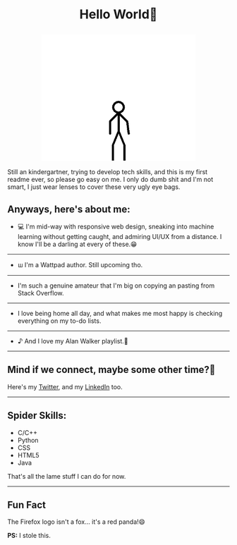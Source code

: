 # <p align="center"> Hello World👋</p>
<p align="center">
  <img src="https://github.com/de-lia/de-lia/blob/main/Hello_To_You.gif" alt="hello animated" style="width:350px;">
 </p>
  
   
Still an kindergartner, trying to develop tech skills, and this is my first readme ever, so please go easy on me. I only do dumb shit and I'm not smart, I just wear lenses to cover these very ugly eye bags.

## Anyways, here's about me:
* 💻 I'm mid-way with responsive web design, sneaking into machine learning without getting caught, and admiring UI/UX from a distance. I know I'll be a darling at every of these.😁
*********************
* ꟺ I'm a Wattpad author. Still upcoming tho.
*********************
* I'm such a genuine amateur that I'm big on copying an pasting from Stack Overflow.
**************
* I love being home all day, and what makes me most happy is checking everything on my to-do lists.
*********************
* ♪ And I love my Alan Walker playlist.💆
***************

## Mind if we connect, maybe some other time?💁
Here's my [Twitter](https://twitter.com/delia_ayoko), and my [LinkedIn](https://www.linkedin.com/in/delia-ayoko-725469226/) too.
**************************
## Spider Skills:
* C/C++
* Python
* CSS
* HTML5
* Java

That's all the lame stuff I can do for now.
******
## Fun Fact
The Firefox logo isn't a fox… it's a red panda!😄

  **PS:** I stole this.
